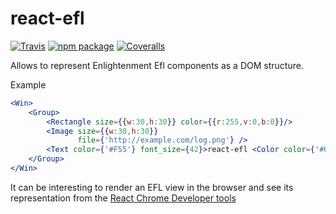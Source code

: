 # react-efl

[![Travis][build-badge]][build]
[![npm package][npm-badge]][npm]
[![Coveralls][coveralls-badge]][coveralls]

Allows to represent Enlightenment Efl components as a DOM structure.

Example
```jsx
<Win>
    <Group>
        <Rectangle size={{w:30,h:30}} color={{r:255,v:0,b:0}}/>
        <Image size={{w:30,h:30}}
               file={'http://example.com/log.png'} />
        <Text color={'#F55'} font_size={42}>react-efl <Color color={'#00F'}>Demo</Color></Text>
    </Group>
</Win>
```

It can be interesting to render an EFL view in the browser and see its representation  from the [React Chrome Developer tools](https://reactjs.org/blog/2014/01/02/react-chrome-developer-tools.html)


[build-badge]: https://img.shields.io/travis/amorgaut/react-efl/master.png?style=flat-square
[build]: https://travis-ci.org/AMorgaut/react-efl

[npm-badge]: https://img.shields.io/npm/v/react-efl.png?style=flat-square
[npm]: https://www.npmjs.org/package/react-efl

[coveralls-badge]: https://img.shields.io/coveralls/AMorgaut/react-efl/master.png?style=flat-square
[coveralls]: https://coveralls.io/github/AMorgaut/react-efl
